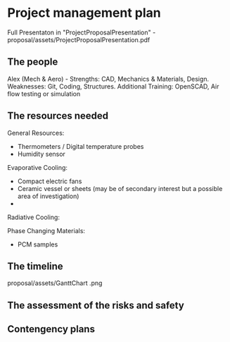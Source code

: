 # Project management plan

Full Presentaton in "ProjectProposalPresentation" - proposal/assets/ProjectProposalPresentation.pdf
## The people

Alex (Mech & Aero) - Strengths: CAD, Mechanics & Materials, Design. Weaknesses: Git, Coding, Structures. Additional Training: OpenSCAD, Air flow testing or simulation 



## The resources needed

General Resources:
- Thermometers / Digital temperature probes
- Humidity sensor 

Evaporative Cooling:
- Compact electric fans
- Ceramic vessel or sheets (may be of secondary interest but a possible area of investigation)
- 

Radiative Cooling:

Phase Changing Materials:

- PCM samples
## The timeline
proposal/assets/GanttChart .png


## The assessment of the risks and safety



## Contengency plans

